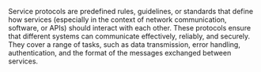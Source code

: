 Service protocols are predefined rules, guidelines, or standards that define how services (especially in the context of network communication, software, or APIs) should interact with each other. These protocols ensure that different systems can communicate effectively, reliably, and securely. They cover a range of tasks, such as data transmission, error handling, authentication, and the format of the messages exchanged between services.
